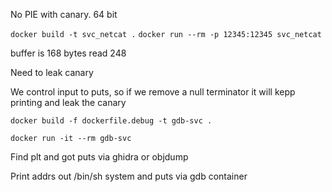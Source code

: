 No PIE with canary. 64 bit


`docker build -t svc_netcat .`
`docker run --rm -p 12345:12345 svc_netcat`

buffer is 168 bytes read 248

Need to leak canary

We control input to puts, so if we remove a null terminator it will kepp printing and leak the canary

`docker build -f dockerfile.debug -t gdb-svc .`

`docker run -it --rm gdb-svc`

Find plt and got puts via ghidra or objdump

Print addrs out /bin/sh system and puts via gdb container

